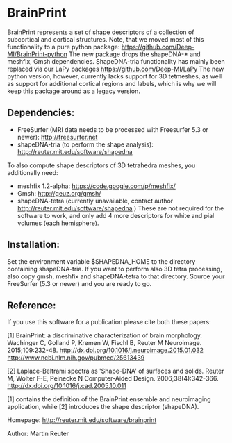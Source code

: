 BrainPrint
==========

BrainPrint represents a set of shape descriptors of a collection of subcortical and cortical structures.
Note, that we moved most of this functionality to a pure python package:
https://github.com/Deep-MI/BrainPrint-python 
The new package drops the shapeDNA-* and meshfix, Gmsh dependencies. ShapeDNA-tria functionality has mainly been replaced via our LaPy packages https://github.com/Deep-MI/LaPy
The new python version, however, currently lacks support for 3D tetmeshes, 
as well as support for additional cortical regions and labels, which is why we will keep this package around
as a legacy version. 

## Dependencies:
- FreeSurfer (MRI data needs to be processed with Freesurfer 5.3 or newer): http://freesurfer.net
- shapeDNA-tria (to perform the shape analysis): http://reuter.mit.edu/software/shapedna

To also compute shape descriptors of 3D tetrahedra meshes, you additionally need:
- meshfix  1.2-alpha: https://code.google.com/p/meshfix/
- Gmsh: http://geuz.org/gmsh/
- shapeDNA-tetra (currently unavailable, contact author http://reuter.mit.edu/software/shapedna )
These are not required for the software to work, and only add 4 more descriptors for white and pial volumes (each hemisphere).

## Installation:
Set the environment variable $SHAPEDNA_HOME to the directory containing shapeDNA-tria. If you want to perform also 3D tetra processing, also copy gmsh, meshfix and shapeDNA-tetra to that directory. Source your FreeSurfer (5.3 or newer) and you are ready to go. 

## Reference:

If you use this software for a publication please cite both these papers:

[1]
BrainPrint: a discriminative characterization of brain morphology.
Wachinger C, Golland P, Kremen W, Fischl B, Reuter M
Neuroimage. 2015;109:232-48.
http://dx.doi.org/10.1016/j.neuroimage.2015.01.032
http://www.ncbi.nlm.nih.gov/pubmed/25613439

[2]
Laplace-Beltrami spectra as 'Shape-DNA' of surfaces and solids.
Reuter M, Wolter F-E, Peinecke N
Computer-Aided Design. 2006;38(4):342-366.
http://dx.doi.org/10.1016/j.cad.2005.10.011

[1] contains the definition of the BrainPrint ensemble and neuroimaging application, while
[2] introduces the shape descriptor (shapeDNA).

Homepage: http://reuter.mit.edu/software/brainprint

Author: Martin Reuter
